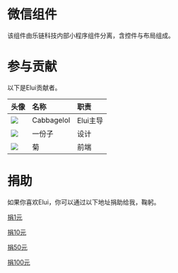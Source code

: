 # 微信组件

该组件由乐链科技内部小程序组件分离，含控件与布局组成。

# 参与贡献

以下是Elui贡献者。

| 头像 | 名称 | 职责 |
| :--- | :--- | :--- |
| ![](https://q1.qlogo.cn/g?b=qq&nk=1214617226&s=100&t=1384608689) | Cabbagelol | Elui主导 |
| ![](https://q1.qlogo.cn/g?b=qq&nk=1224619931&s=100&t=1384608689) | 一份子 | 设计 |
| ![](https://q1.qlogo.cn/g?b=qq&nk=1290816367&s=100&t=1384608689) | 菊 | 前端 |

# 捐助

如果你喜欢Elui，你可以通过以下地址捐助给我，鞠躬。

[捐1元](http://hn.cabbagelol.net/blive_pay_hn/index.php?money=100&title=Elui)

[捐10元](http://hn.cabbagelol.net/blive_pay_hn/index.php?money=1000&title=Elui)

[捐50元](http://hn.cabbagelol.net/blive_pay_hn/index.php?money=5000&title=Elui)

[捐100元](http://hn.cabbagelol.net/blive_pay_hn/index.php?money=10000&title=Elui)

